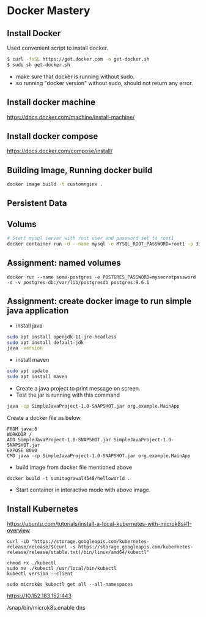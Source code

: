<!-- markdownlint-disable -->
# Docker Mastery

## Install Docker

Used convenient script to install docker.

```bash
$ curl -fsSL https://get.docker.com -o get-docker.sh
$ sudo sh get-docker.sh
```

- make sure that docker is running without sudo.
- so running "docker version" without sudo, should not return any error.

## Install docker machine

<https://docs.docker.com/machine/install-machine/>

## Install docker compose

<https://docs.docker.com/compose/install/>

## Building Image, Running docker build

```bash
docker image build -t customnginx .
```

## Persistent Data




## Volums

```bash
# Start mysql server with root user and password set to root1
docker container run -d --name mysql -e MYSQL_ROOT_PASSWORD=root1 -p 3306:3306 -v mysql-db:/var/lib/mysql mysql
```
## Assignment: named volumes

```
docker run --name some-postgres -e POSTGRES_PASSWORD=mysecretpassword -d -v postgres-db:/var/lib/postgresdb postgres:9.6.1 
```

## Assignment: create docker image to run simple java application

- install java
```bash
sudo apt install openjdk-11-jre-headless
sudo apt install default-jdk
java -version
```
- install maven
```bash
sudo apt update
sudo apt install maven
```
- Create a java project to print message on screen.
- Test the jar is running with this command

```bash
java -cp SimpleJavaProject-1.0-SNAPSHOT.jar org.example.MainApp
```
Create a docker file as below
```
FROM java:8
WORKDIR /
ADD SimpleJavaProject-1.0-SNAPSHOT.jar SimpleJavaProject-1.0-SNAPSHOT.jar
EXPOSE 8080
CMD java -cp SimpleJavaProject-1.0-SNAPSHOT.jar org.example.MainApp
```
- build image from docker file mentioned above
```
docker build -t sumitagrawal4548/helloworld .
```
- Start container in interactive mode with above image.



## Install Kubernetes 

https://ubuntu.com/tutorials/install-a-local-kubernetes-with-microk8s#1-overview

```
curl -LO "https://storage.googleapis.com/kubernetes-release/release/$(curl -s https://storage.googleapis.com/kubernetes-release/release/stable.txt)/bin/linux/amd64/kubectl"
  
chmod +x ./kubectl
sudo mv ./kubectl /usr/local/bin/kubectl
kubectl version --client

sudo microk8s kubectl get all --all-namespaces
```
https://10.152.183.152:443

/snap/bin/microk8s.enable dns
